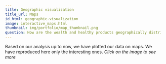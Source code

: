 ```yaml
---
title: Geographic visualization
title_url: Maps
id_html: geographic-visualization
image: interactive_maps.html
thumbnail: img/portfolio/map_thumbnail.png
question: How are the wealth and healthy products geographically distributed in France ?
---
```

Based on our analysis up to now, we have plotted our data on maps. We have reproduced here only the interesting ones.
*Click on the image to see more*
<!-- more -->
